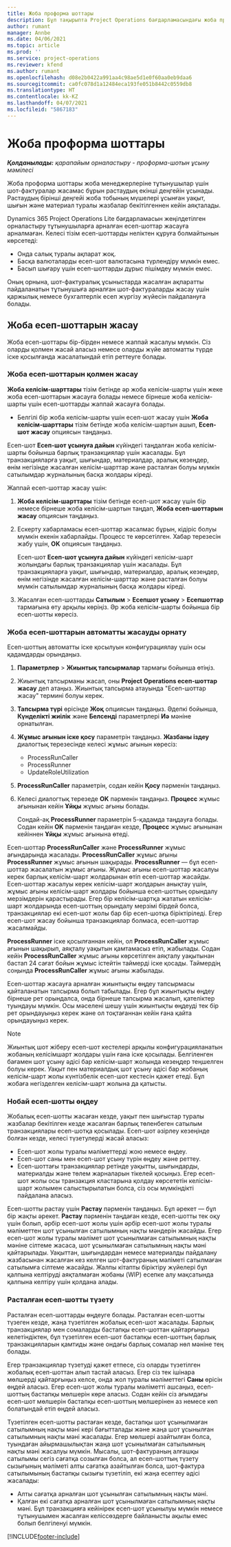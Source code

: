```yaml
---
title: Жоба проформа шоттары
description: Бұл тақырыпта Project Operations бағдарламасындағы жоба проформа шоттары туралы ақпарат берілген.
author: rumant
manager: Annbe
ms.date: 04/06/2021
ms.topic: article
ms.prod: ''
ms.service: project-operations
ms.reviewer: kfend
ms.author: rumant
ms.openlocfilehash: d08e2b0422a991aa4c98ae5d1e0f60aa0eb9daa6
ms.sourcegitcommit: ca0fc078d1a12484eca193fe051b8442c0559db8
ms.translationtype: HT
ms.contentlocale: kk-KZ
ms.lasthandoff: 04/07/2021
ms.locfileid: "5867183"
---
```

# <a name="proforma-project-pnvoices"></a>Жоба проформа шоттары

_**Қолданылады:** қарапайым орналастыру - проформа-шотын ұсыну мәмілесі_

Жоба проформа шоттары жоба менеджерлеріне тұтынушылар үшін шот-фактуралар жасамас бұрын растаудың екінші деңгейін ұсынады. Растаудың бірінші деңгейі жоба тобының мүшелері ұсынған уақыт, шығын және материал туралы жазбалар бекітілгеннен кейін аяқталады.

Dynamics 365 Project Operations Lite бағдарламасын жеңілдетілген орналастыру тұтынушыларға арналған есеп-шоттар жасауға арналмаған. Келесі тізім есеп-шоттарды неліктен құруға болмайтынын көрсетеді:

- Онда салық туралы ақпарат жоқ.
- Басқа валюталарды есеп-шот валютасына түрлендіру мүмкін емес.
- Басып шығару үшін есеп-шоттарды дұрыс пішімдеу мүмкін емес.

Оның орнына, шот-фактуралық ұсыныстарда жасалған ақпаратты пайдаланатын тұтынушыға арналған шот-фактураларды жасау үшін қаржылық немесе бухгалтерлік есеп жүргізу жүйесін пайдалануға болады.

## <a name="creating-project-invoices"></a>Жоба есеп-шоттарын жасау

Жоба есеп-шоттары бір-бірден немесе жаппай жасалуы мүмкін. Сіз оларды қолмен жасай аласыз немесе оларды жүйе автоматты түрде іске қосылғанда жасалатындай етіп реттеуге болады.

### <a name="manually-create-project-invoices"></a>Жоба есеп-шоттарын қолмен жасау 

**Жоба келісім-шарттары** тізім бетінде әр жоба келісім-шарты үшін жеке жоба есеп-шоттарын жасауға болады немесе бірнеше жоба келісім-шарты үшін есеп-шоттарды жаппай жасауға болады.

   - Белгілі бір жоба келісім-шарты үшін есеп-шот жасау үшін **Жоба келісім-шарттары** тізім бетінде жоба келісім-шартын ашып, **Есеп-шот жасау** опциясын таңдаңыз.

   Есеп-шот **Есеп-шот ұсынуға дайын** күйіндегі таңдалған жоба келісім-шарты бойынша барлық транзакциялар үшін жасалады. Бұл транзакцияларға уақыт, шығындар, материалдар, аралық кезеңдер, өнім негізінде жасалған келісім-шарттар және расталған болуы мүмкін сатылымдар журналының басқа жолдары кіреді.

Жаппай есеп-шоттар жасау үшін:

1. **Жоба келісім-шарттары** тізім бетінде есеп-шот жасау үшін бір немесе бірнеше жоба келісім-шартын таңдап, **Жоба есеп-шоттарын жасау** опциясын таңдаңыз.
2. Ескерту хабарламасы есеп-шоттар жасалмас бұрын, кідіріс болуы мүмкін екенін хабарлайды. Процесс те көрсетілген. Хабар терезесін жабу үшін, **OK** опциясын таңдаңыз.

   Есеп-шот **Есеп-шот ұсынуға дайын** күйіндегі келісім-шарт жолындағы барлық транзакциялар үшін жасалады. Бұл транзакцияларға уақыт, шығындар, материалдар, аралық кезеңдер, өнім негізінде жасалған келісім-шарттар және расталған болуы мүмкін сатылымдар журналының басқа жолдары кіреді.

3. Жасалған есеп-шоттарды **Сатылым** \> **Есепшот ұсыну** \> **Есепшоттар** тармағына өту арқылы көріңіз. Әр жоба келісім-шарты бойынша бір есеп-шотты көресіз.

### <a name="set-up-automated-creation-of-project-invoices"></a>Жоба есеп-шоттарын автоматты жасауды орнату 

Есеп-шоттың автоматты іске қосылуын конфигурациялау үшін осы қадамдарды орындаңыз.

1. **Параметрлер** \> **Жиынтық тапсырмалар** тармағы бойынша өтіңіз.
2. Жиынтық тапсырманы жасап, оны **Project Operations есеп-шоттар жасау** деп атаңыз. Жиынтық тапсырма атауында "Есеп-шоттар жасау" термині болуы керек.
3. **Тапсырма түрі** өрісінде **Жоқ** опциясын таңдаңыз. Әдепкі бойынша, **Күнделікті жиілік** және **Белсенді** параметрлері **Иә** мәніне орнатылған.
4. **Жұмыс ағынын іске қосу** параметрін таңдаңыз. **Жазбаны іздеу** диалогтық терезесінде келесі жұмыс ағынын көресіз:

    - ProcessRunCaller
    - ProcessRunner
    - UpdateRoleUtilization

5. **ProcessRunCaller** параметрін, содан кейін **Қосу** пәрменін таңдаңыз.
6. Келесі диалогтық терезеде **OK** пәрменін таңдаңыз. **Процесс** жұмыс ағынынан кейін **Ұйқы** жұмыс ағыны болады.

    Сондай-ақ **ProcessRunner** параметрін 5-қадамда таңдауға болады. Содан кейін **OK** пәрменін таңдаған кезде, **Процесс** жұмыс ағынынан кейіннен **Ұйқы** жұмыс ағынына өтеді.

Есеп-шоттар **ProcessRunCaller** және **ProcessRunner** жұмыс ағындарында жасалады. **ProcessRunCaller** жұмыс ағыны **ProcessRunner** жұмыс ағынын шақырады. **ProcessRunner** — бұл есеп-шоттар жасалатын жұмыс ағыны. Жұмыс ағыны есеп-шоттар жасалуы керек барлық келісім-шарт жолдарынан өтіп есеп-шоттар жасайды. Есеп-шоттар жасалуы керек келісім-шарт жолдарын анықтау үшін, жұмыс ағыны келісім-шарт жолдары бойынша есеп-шоттың орындалу мерзімдерін қарастырады. Егер бір келісім-шартқа жататын келісім-шарт жолдарында есеп-шоттың орындалу мерзімі бірдей болса, транзакциялар екі есеп-шот жолы бар бір есеп-шотқа біріктіріледі. Егер есеп-шот жасау бойынша транзакциялар болмаса, есеп-шоттар жасалмайды.

**ProcessRunner** іске қосылғаннан кейін, ол **ProcessRunCaller** жұмыс ағынын шақырып, аяқталу уақытын қамтамасыз етіп, жабылады. Содан кейін **ProcessRunCaller** жұмыс ағыны көрсетілген аяқталу уақытынан бастап 24 сағат бойын жұмыс істейтін таймерді іске қосады. Таймердің соңында **ProcessRunCaller** жұмыс ағыны жабылады.

Есеп-шоттар жасауға арналған жиынтықты өңдеу тапсырмасы қайталанатын тапсырма болып табылады. Егер бұл жиынтықты өңдеу бірнеше рет орындалса, онда бірнеше тапсырма жасалып, қателіктер туындауы мүмкін. Осы мәселені шешу үшін жиынтықты өңдеуді тек бір рет орындауыңыз керек және ол тоқтағаннан кейін ғана қайта орындауыңыз керек.

> [!NOTE]
> Жиынтық шот жіберу есеп-шот кестелері арқылы конфигурацияланатын жобаның келісімшарт жолдары үшін ғана іске қосылады. Белгіленген бағамен шот ұсыну әдісі бар келісім-шарт жолында кезеңдер теңшелген болуы керек. Уақыт пен материалдық шот ұсыну әдісі бар жобаның келісім-шарт жолы күнтізбелік есеп-шот кестесін қажет етеді. Бұл жобаға негізделген келісім-шарт жолына да қатысты.      
 
### <a name="edit-a-draft-invoice"></a>Нобай есеп-шотты өңдеу

Жобалық есеп-шотты жасаған кезде, уақыт пен шығыстар туралы жазбалар бекітілген кезде жасалған барлық төленбеген сатылым транзакциялары есеп-шотқа қосылады. Есеп-шот әзірлеу кезеңінде болған кезде, келесі түзетулерді жасай аласыз:

- Есеп-шот жолы туралы мәліметтерді жою немесе өңдеу.
- Есеп-шот саны мен есеп-шот ұсыну түрін өңдеу және реттеу.
- Есеп-шоттағы транзакциялар ретінде уақытты, шығындарды, материалды және төлем жарналарын тікелей қосыңыз. Егер есеп-шот жолы осы транзакция кластарына қолдау көрсететін келісім-шарт жолымен салыстырылатын болса, сіз осы мүмкіндікті пайдалана аласыз.

Есеп-шотты растау үшін **Растау** пәрменін таңдаңыз. Бұл әрекет — бұл бір жақты әрекет. **Растау** пәрменін таңдаған кезде, есеп-шотты тек оқу үшін болып, әрбір есеп-шот жолы үшін әрбір есеп-шот жолы туралы мәліметтен шот ұсынылған сатылымның нақты мәндерін жасайды. Егер есеп-шот жолы туралы мәлімет шот ұсынылмаған сатылымның нақты мәніне сілтеме жасаса, шот ұсынылмаған сатылымның нақты мәні қайтарылады. Уақыттан, шығындардан немесе материалды пайдалану жазбасынан жасалған кез келген шот-фактураның мәліметі сатылмаған сатылымға сілтеме жасайды. Жалпы кітапты біріктіру жүйелері бұл қалпына келтіруді аяқталмаған жобаны (WIP) есепке алу мақсатында қалпына келтіру үшін қолдана алады.

### <a name="correct-a-confirmed-invoice"></a>Расталған есеп-шотты түзету

Расталған есеп-шоттарды өңдеуге болады. Расталған есеп-шотты түзеген кезде, жаңа түзетілген жобалық есеп-шот жасалады. Барлық транзакциялар мен сомаларды бастапқы есеп-шоттан қайтарғыңыз келетіндіктен, бұл түзетілген есеп-шот бастапқы есеп-шоттың барлық транзакцияларын қамтиды және ондағы барлық сомалар нөл мәніне тең болады.

Егер транзакциялар түзетуді қажет етпесе, сіз оларды түзетілген жобалық есеп-шоттан алып тастай аласыз. Егер сіз тек ішінара мөлшерді қайтарғыңыз келсе, онда жол туралы мәліметтегі **Саны** өрісін өңдей аласыз. Егер есеп-шот жолы туралы мәліметті ашсаңыз, есеп-шоттың бастапқы мөлшерін көре аласыз. Содан кейін сіз ағымдағы есеп-шот мөлшерін бастапқы есеп-шоттың мөлшерінен аз немесе көп болатындай етіп өңдей аласыз.

Түзетілген есеп-шотты растаған кезде, бастапқы шот ұсынылмаған сатылымның нақты мәні кері бағытталады және жаңа шот ұсынылған сатылымның нақты мәні жасалады. Егер мөлшері азайтылған болса, туындаған айырмашылықтан жаңа шот ұсынылмаған сатылымның нақты мәні жасалуы мүмкін. Мысалы, шот-фактураның алғашқы сатылымы сегіз сағатқа созылған болса, ал есеп-шоттың түзету сызығының мәліметі алты сағатқа азайтылған болса, шот-фактура сатылымының бастапқы сызығы түзетіліп, екі жаңа есептеу әдісі жасалады:

- Алты сағатқа арналған шот ұсынылған сатылымның нақты мәні.
- Қалған екі сағатқа арналған шот ұсынылмаған сатылымның нақты мәні. Бұл транзакцияға кейінірек есеп-шот ұсынылуы мүмкін немесе тұтынушымен жасалған келіссөздерге байланысты ақылы емес болып белгіленуі мүмкін.



[!INCLUDE[footer-include](../../includes/footer-banner.md)]
